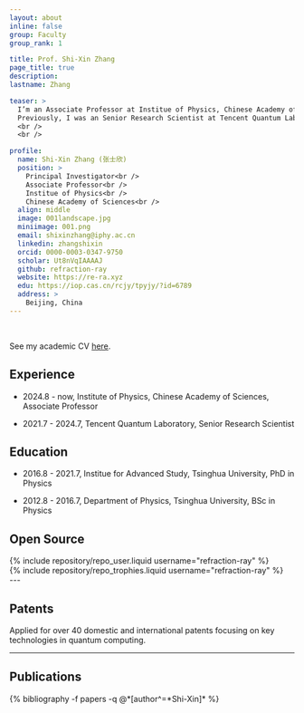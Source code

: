 ```yaml
---
layout: about
inline: false
group: Faculty
group_rank: 1

title: Prof. Shi-Xin Zhang
page_title: true
description:
lastname: Zhang

teaser: >
  I’m an Associate Professor at Institue of Physics, Chinese Academy of Sciences.
  Previously, I was an Senior Research Scientist at Tencent Quantum Lab.
  <br />
  <br />

profile:
  name: Shi-Xin Zhang (张士欣)
  position: >
    Principal Investigator<br />
    Associate Professor<br />
    Institue of Physics<br />
    Chinese Academy of Sciences<br />
  align: middle
  image: 001landscape.jpg
  miniimage: 001.png
  email: shixinzhang@iphy.ac.cn
  linkedin: zhangshixin
  orcid: 0000-0003-0347-9750
  scholar: Ut8nVqIAAAAJ
  github: refraction-ray
  website: https://re-ra.xyz
  edu: https://iop.cas.cn/rcjy/tpyjy/?id=6789
  address: >
    Beijing, China
---
```


<br>

See my academic CV [here](https://re-ra.xyz/about/cv.pdf).

## Experience

- 2024.8 - now, Institute of Physics, Chinese Academy of Sciences, Associate Professor

- 2021.7 - 2024.7, Tencent Quantum Laboratory, Senior Research Scientist

## Education

- 2016.8 - 2021.7, Institue for Advanced Study, Tsinghua University, PhD in Physics

- 2012.8 - 2016.7, Department of Physics, Tsinghua University, BSc in Physics

## Open Source

<div class="repositories d-flex flex-wrap flex-md-row flex-column justify-content-between align-items-center">
    {% include repository/repo_user.liquid username="refraction-ray" %}
</div>

  <div class="repositories d-flex flex-wrap flex-md-row flex-column justify-content-between align-items-center">
  {% include repository/repo_trophies.liquid username="refraction-ray" %}
  </div>
---

## Patents

Applied for over 40 domestic and international patents focusing on key technologies in quantum computing.

---

## Publications

<div class="publications">
{% bibliography -f papers -q @*[author^=*Shi-Xin]* %}
</div>
